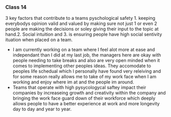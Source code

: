 ### Class 14
3 key factors that contribute to a teams pyschological safety 1. keeping everybodys opinion valid and valued by making sure not just 1 or even 2 people are making the decisions or soley giving their input to the topic at hand.2. Social intuition and 3. is ensuring people have high social sentivity ituation when placed on a team.
* I am currently working on a team where I feel alot more at ease and independant than I did at my last job, the managers here are okay with people needing to take breaks and also are very open minded when it comes to implementing other peoples ideas. They accomodate to peoples life schedual which I personally have found very releiving and for some reason really allows me to take of my work face when I am working and enjoy where im at and the people im around. 
* Teams that operate with high pysycologycal saftey impact their companies by increaseing growth and creativity within the company and bringing the work face guard down of their workforce which deeply allows people to have a better experience at work and more longevity day to day and year to year. 
